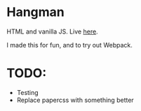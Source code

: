# Hangman

HTML and vanilla JS. Live [here](https://beinnor.github.io/hangman-js).

I made this for fun, and to try out Webpack.

# TODO:

- Testing
- Replace papercss with something better
